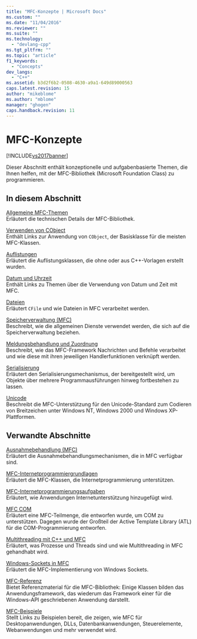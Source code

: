 ```yaml
---
title: "MFC-Konzepte | Microsoft Docs"
ms.custom: ""
ms.date: "11/04/2016"
ms.reviewer: ""
ms.suite: ""
ms.technology: 
  - "devlang-cpp"
ms.tgt_pltfrm: ""
ms.topic: "article"
f1_keywords: 
  - "Concepts"
dev_langs: 
  - "C++"
ms.assetid: b3d2f6b2-0508-4630-a9a1-649d89000563
caps.latest.revision: 15
author: "mikeblome"
ms.author: "mblome"
manager: "ghogen"
caps.handback.revision: 11
---
```

# MFC-Konzepte
[!INCLUDE[vs2017banner](../assembler/inline/includes/vs2017banner.md)]

Dieser Abschnitt enthält konzeptionelle und aufgabenbasierte Themen, die Ihnen helfen, mit der MFC\-Bibliothek \(Microsoft Foundation Class\) zu programmieren.  
  
## In diesem Abschnitt  
 [Allgemeine MFC\-Themen](../mfc/general-mfc-topics.md)  
 Erläutert die technischen Details der MFC\-Bibliothek.  
  
 [Verwenden von CObject](../mfc/using-cobject.md)  
 Enthält Links zur Anwendung von `CObject`, der Basisklasse für die meisten MFC\-Klassen.  
  
 [Auflistungen](../mfc/collections.md)  
 Erläutert die Auflistungsklassen, die ohne oder aus C\+\+\-Vorlagen erstellt wurden.  
  
 [Datum und Uhrzeit](../atl-mfc-shared/date-and-time.md)  
 Enthält Links zu Themen über die Verwendung von Datum und Zeit mit MFC.  
  
 [Dateien](../mfc/files-in-mfc.md)  
 Erläutert `CFile` und wie Dateien in MFC verarbeitet werden.  
  
 [Speicherverwaltung \(MFC\)](../mfc/memory-management.md)  
 Beschreibt, wie die allgemeinen Dienste verwendet werden, die sich auf die Speicherverwaltung beziehen.  
  
 [Meldungsbehandlung und Zuordnung](../mfc/message-handling-and-mapping.md)  
 Beschreibt, wie das MFC\-Framework Nachrichten und Befehle verarbeitet und wie diese mit ihren jeweiligen Handlerfunktionen verknüpft werden.  
  
 [Serialisierung](../mfc/serialization-in-mfc.md)  
 Erläutert den Serialisierungsmechanismus, der bereitgestellt wird, um Objekte über mehrere Programmausführungen hinweg fortbestehen zu lassen.  
  
 [Unicode](../mfc/unicode-in-mfc.md)  
 Beschreibt die MFC\-Unterstützung für den Unicode\-Standard zum Codieren von Breitzeichen unter Windows NT, Windows 2000 und Windows XP\-Plattformen.  
  
## Verwandte Abschnitte  
 [Ausnahmebehandlung \(MFC\)](../mfc/exception-handling-in-mfc.md)  
 Erläutert die Ausnahmebehandlungsmechanismen, die in MFC verfügbar sind.  
  
 [MFC\-Internetprogrammiergrundlagen](../mfc/mfc-internet-programming-basics.md)  
 Erläutert die MFC\-Klassen, die Internetprogrammierung unterstützen.  
  
 [MFC\-Internetprogrammierungsaufgaben](../mfc/mfc-internet-programming-tasks.md)  
 Erläutert, wie Anwendungen Internetunterstützung hinzugefügt wird.  
  
 [MFC COM](../mfc/mfc-com.md)  
 Erläutert eine MFC\-Teilmenge, die entworfen wurde, um COM zu unterstützen. Dagegen wurde der Großteil der Active Template Library \(ATL\) für die COM\-Programmierung entworfen.  
  
 [Multithreading mit C\+\+ und MFC](../parallel/multithreading-with-cpp-and-mfc.md)  
 Erläutert, was Prozesse und Threads sind und wie Multithreading in MFC gehandhabt wird.  
  
 [Windows\-Sockets in MFC](../mfc/windows-sockets.md)  
 Erläutert die MFC\-Implementierung von Windows Sockets.  
  
 [MFC\-Referenz](../mfc/mfc-desktop-applications.md)  
 Bietet Referenzmaterial für die MFC\-Bibliothek: Einige Klassen bilden das Anwendungsframework, das wiederum das Framework einer für die Windows\-API geschriebenen Anwendung darstellt.  
  
 [MFC\-Beispiele](../top/visual-cpp-samples.md)  
 Stellt Links zu Beispielen bereit, die zeigen, wie MFC für Desktopanwendungen, DLLs, Datenbankanwendungen, Steuerelemente, Webanwendungen und mehr verwendet wird.